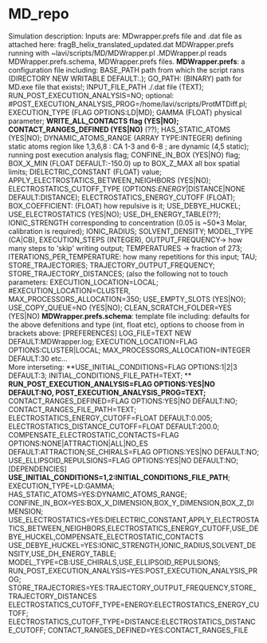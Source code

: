 # MD_repo
Simulation description:
Inputs are: MDwrapper.prefs file and <name>.dat file as attached here:
fragB_helix_translated_updated.dat 
MDWrapper.prefs 
running with ~lavi/scripts/MD/MDWrapper.pl .MDWrapper.pl reads MDWrapper.prefs.schema, MDWrapper.prefs files.
**MDWrapper.prefs**: a configuration file including:
                BASE_PATH path from which the script rans (DIRECTORY NEW WRITABLE DEFAULT:.); GO_PATH: (BINARY) path for MD.exe file that exists!; 
                INPUT_FILE_PATH ./<name>.dat file (TEXT); RUN_POST_EXECUTION_ANALYSIS=NO; optional: #POST_EXECUTION_ANALYSIS_PROG=/home/lavi/scripts/ProtMTDiff.pl;
                EXECUTION_TYPE (FLAG OPTIONS:LD|MD); GAMMA (FLOAT) physical parameter; **WRITE_ALL_CONTACTS flag (YES|NO); CONTACT_RANGES_DEFINED (YES|NO)** (??);
                HAS_STATIC_ATOMS (YES|NO); DYNAMIC_ATOMS_RANGE (ARRAY TYPE:INTEGER) defining static atoms region like 1,3,6,8 : CA 1-3 and 6-8 ;
                are dynamic (4,5 static); running post execution analysis flag; CONFINE_IN_BOX (YES|NO) flag; BOX_X_MIN (FLOAT DEFAULT:-150.0) up to BOX_Z_MAX all box spatial limits;
                DIELECTRIC_CONSTANT (FLOAT) value; APPLY_ELECTROSTATICS_BETWEEN_NEIGHBORS (YES|NO); 
                ELECTROSTATICS_CUTOFF_TYPE (OPTIONS:*ENERGY*|DISTANCE|NONE DEFAULT:DISTANCE); ELECTROSTATICS_ENERGY_CUTOFF (FLOAT); BOX_COEFFICIENT: (FLOAT) how repulsive is it; USE_DEBYE_HUCKEL; 
                USE_ELECTROSTATICS (YES|NO); USE_DH_ENERGY_TABLE(??);
                IONIC_STRENGTH corresponding to concentration (0.05 is ~50*3 Molar, calibration is required); IONIC_RADIUS; SOLVENT_DENSITY; MODEL_TYPE (CA|CB),
                EXECUTION_STEPS (INTEGER), OUTPUT_FREQUENCY-> how many steps to 'skip' writing output; TEMPERATURES -> fraction of 273;
                ITERATIONS_PER_TEMPERATURE: how many repetitions for this input; TAU; STORE_TRAJECTORIES; TRAJECTORY_OUTPUT_FREQUENCY; STORE_TRAJECTORY_DISTANCES;
                (also the following not to touch parameters: EXECUTION_LOCATION=LOCAL; #EXECUTION_LOCATION=CLUSTER, MAX_PROCESSORS_ALLOCATION=350; 
                USE_EMPTY_SLOTS (YES|NO); USE_COPY_QUEUE=NO (YES|NO); CLEAN_SCRATCH_FOLDER=YES (YES|NO)
 **MDWrapper.prefs.schema**: template file including: defaults for the above defenitions and type (int, float etc), options to choose from in brackets above:
                [PREFERENCES]
                LOG_FILE=TEXT NEW DEFAULT:MDWrapper.log; EXECUTION_LOCATION=FLAG OPTIONS:CLUSTER|LOCAL; MAX_PROCESSORS_ALLOCATION=INTEGER DEFAULT:30 etc...             
                More interseting: **USE_INITIAL_CONDITIONS=FLAG OPTIONS:1|2|3 DEFAULT:3; INITIAL_CONDITIONS_FILE_PATH=TEXT; **
                **RUN_POST_EXECUTION_ANALYSIS=FLAG OPTIONS:YES|NO DEFAULT:NO, POST_EXECUTION_ANALYSIS_PROG=TEXT;** CONTACT_RANGES_DEFINED=FLAG OPTIONS:YES|NO DEFAULT:NO;
                CONTACT_RANGES_FILE_PATH=TEXT; ELECTROSTATICS_ENERGY_CUTOFF=FLOAT DEFAULT:0.005; ELECTROSTATICS_DISTANCE_CUTOFF=FLOAT DEFAULT:200.0; 
                COMPENSATE_ELECTROSTATIC_CONTACTS=FLAG OPTIONS:NONE|ATTRACTION|ALL|NO_ES DEFAULT:ATTRACTION;SE_CHIRALS=FLAG OPTIONS:YES|NO DEFAULT:NO;
                USE_ELLIPSOID_REPULSIONS=FLAG OPTIONS:YES|NO DEFAULT:NO;
                [DEPENDENCIES]
                **USE_INITIAL_CONDITIONS=1,2:INITIAL_CONDITIONS_FILE_PATH**; EXECUTION_TYPE=LD:GAMMA; HAS_STATIC_ATOMS=YES:DYNAMIC_ATOMS_RANGE; 
                CONFINE_IN_BOX=YES:BOX_X_DIMENSION,BOX_Y_DIMENSION,BOX_Z_DIMENSION; USE_ELECTROSTATICS=YES:DIELECTRIC_CONSTANT,APPLY_ELECTROSTATICS_BETWEEN_NEIGHBORS,ELECTROSTATICS_ENERGY_CUTOFF,USE_DEBYE_HUCKEL,COMPENSATE_ELECTROSTATIC_CONTACTS
                USE_DEBYE_HUCKEL=YES:IONIC_STRENGTH,IONIC_RADIUS,SOLVENT_DENSITY,USE_DH_ENERGY_TABLE; MODEL_TYPE=CB:USE_CHIRALS,USE_ELLIPSOID_REPULSIONS;
                RUN_POST_EXECUTION_ANALYSIS=YES:POST_EXECUTION_ANALYSIS_PROG;       STORE_TRAJECTORIES=YES:TRAJECTORY_OUTPUT_FREQUENCY,STORE_TRAJECTORY_DISTANCES
                ELECTROSTATICS_CUTOFF_TYPE=ENERGY:ELECTROSTATICS_ENERGY_CUTOFF; ELECTROSTATICS_CUTOFF_TYPE=DISTANCE:ELECTROSTATICS_DISTANCE_CUTOFF;
                CONTACT_RANGES_DEFINED=YES:CONTACT_RANGES_FILE
                

